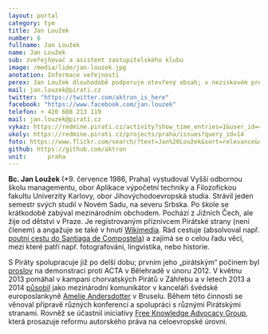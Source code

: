 ```yaml
---
layout: portal
category: tym
title: Jan Loužek
number: 6
fullname: Jan Loužek
name: Jan Loužek
sub: zveřejňovač a asistent zastupitelského klubu
image: /media/lide/jan-louzek.jpg
anotation: Informace veřejnosti
perex: Jan Loužek dlouhodobě podporuje otevřený obsah; v neziskovém prostředí se zabývá otevřeným vzděláváním, problematikou autorského práva a komunitní spolupráce.
mail: jan.louzek@pirati.cz
twitter: "https://twitter.com/aktron_is_here"
facebook: "https://www.facebook.com/jan.louzek"
telefon: + 420 608 213 119
mail: jan.louzek@pirati.cz
vykaz: https://redmine.pirati.cz/activity?show_time_entries=1&user_id=46
ukoly: https://redmine.pirati.cz/projects/praha/issues?query_id=14
foto: https://www.flickr.com/search/?text=Jan%20Loužek&sort=relevance&user_id=68741528%40N03
github: https://github.com/aktron
unit:      praha
---
```


**Bc. Jan Loužek** (*9. července 1986, Praha) vystudoval Vyšší odbornou školu managementu, obor Aplikace výpočetní techniky a Filozofickou fakultu Univerzity Karlovy, obor Jihovýchodoevropská studia. Strávil jeden semestr svých studií v Novém Sadu, na severu Srbska. Po škole se krátkodobě zabýval mezinárodním obchodem. Pochází z Jižních Čech, ale žije od dětství v Praze. Je registrovaným příznivcem Pirátské strany (není členem) a angažuje se také v hnutí [Wikimedia][3]. Rád cestuje (absolvoval např. [poutní cestu do Santiaga de Compostela][5]) a zajímá se o celou řadu věcí, mezi které patří např. fotografování, lingvistika, nebo historie.

S Piráty spolupracuje již po delší dobu; prvním jeho „pirátským“ počinem byl [proslov][4] na demonstraci proti ACTA v Bělehradě v únoru 2012. V květnu 2013 pomáhal v kampani chorvatských Pirátů v Záhřebu a v letech 2013 a 2014 [působil][1] jako mezinárodní komunikátor v kanceláři švédské europoslankyně [Amelie Andersdotter][2] v Bruselu. Během této činnosti se věnoval přípravě různých konferencí a spolupráci s různými Pirátskými stranami. Rovněž se účastnil iniciativy [Free Knowledge Advocacy Group][6], která prosazuje reformu autorského práva na celoevropské úrovni.

[1]: https://ameliaandersdotter.eu/author/jan-louzek
[2]: https://ameliaandersdotter.eu/
[3]: http://www.wikimedia.org/
[4]: https://www.youtube.com/watch?v=K1qgnLTpE1Q
[5]: https://cs.wikipedia.org/wiki/Svatojakubsk%C3%A1_cesta
[6]: https://meta.wikimedia.org/wiki/EU_policy
